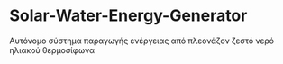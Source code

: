 # Solar-Water-Energy-Generator
Αυτόνομο σύστημα παραγωγής ενέργειας από πλεονάζον ζεστό νερό ηλιακού θερμοσίφωνα
